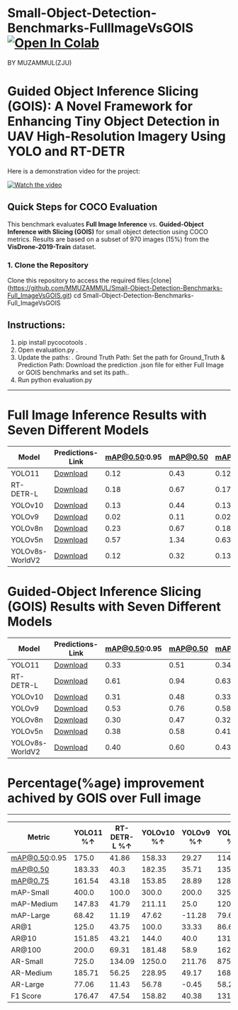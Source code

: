 # Small-Object-Detection-Benchmarks-FullImageVsGOIS [![Open In Colab](https://colab.research.google.com/assets/colab-badge.svg)](https://colab.research.google.com/github/<USERNAME>/<REPOSITORY>/blob/<BRANCH>/<PATH_TO_NOTEBOOK>)
BY MUZAMMUL(ZJU)
# Guided Object Inference Slicing (GOIS): A Novel Framework for Enhancing Tiny Object Detection in UAV High-Resolution Imagery Using YOLO and RT-DETR 
Here is a demonstration video for the project:

[![Watch the video](https://img.youtube.com/vi/dQw4w9WgXcQ/0.jpg)](https://www.youtube.com/watch?v=dQw4w9WgXcQ)


## **Quick Steps for COCO Evaluation**

This benchmark evaluates **Full Image Inference** vs. **Guided-Object Inference with Slicing (GOIS)** for small object detection using COCO metrics. Results are based on a subset of 970 images (15%) from the **VisDrone-2019-Train** dataset.
### **1. Clone the Repository**
Clone this repository to access the required files:[clone] (https://github.com/MMUZAMMUL/Small-Object-Detection-Benchmarks-Full_ImageVsGOIS.git)
cd Small-Object-Detection-Benchmarks-Full_ImageVsGOIS
## **Instructions**:
1. pip install pycocotools    .
2. Open evaluation.py        .
3. Update the paths:            .
Ground Truth Path: Set the path for Ground_Truth & Prediction Path: Download the prediction .json file for either Full Image or GOIS benchmarks and set its path..
4. Run python evaluation.py

---

# Full Image Inference Results with Seven Different Models

| Model           | Predictions-Link                                                                                     | mAP@0.50:0.95 | mAP@0.50 | mAP@0.75 | mAP-Small | mAP-Medium | mAP-Large | AR@1 | AR@10 | AR@100 | AR-Small | AR-Medium | AR-Large | F1 Score |
|-----------------|--------------------------------------------------------------------------------------------------|---------------|----------|----------|-----------|------------|-----------|------|-------|--------|----------|-----------|----------|----------|
| YOLO11          | [Download](https://github.com/MMUZAMMUL/Small-Object-Detection-Benchmarks-Full_ImageVsGOIS/releases/download/yolo11/FI_yolo11n.json)  | 0.12          | 0.43     | 0.12     | 0.02      | 0.14       | 0.18      | 0.23 | 0.27  | 0.29   | 0.04     | 0.49      | 1.09     | 0.17     |
| RT-DETR-L       | [Download](https://github.com/MMUZAMMUL/Small-Object-Detection-Benchmarks-Full_ImageVsGOIS/releases/download/RT-DETRv1/FI_rtder-l.json) | 0.18          | 0.67     | 0.17     | 0.56      | 0.20       | 0.27      | 0.34 | 0.42  | 1.01   | 0.44     | 1.44      | 2.45     | 0.61     |
| YOLOv10         | [Download](https://github.com/MMUZAMMUL/Small-Object-Detection-Benchmarks-Full_ImageVsGOIS/releases/download/yolov10-v1/FI_yolov10n.json) | 0.13          | 0.44     | 0.13     | 0.45      | 0.14       | 0.19      | 0.23 | 0.29  | 0.27   | 0.02     | 0.38      | 1.18     | 0.17     |
| YOLOv9          | [Download](https://github.com/MMUZAMMUL/Small-Object-Detection-Benchmarks-Full_ImageVsGOIS/releases/download/Yolov9-v1/FI_YOLOv9c.json)  | 0.02          | 0.11     | 0.02     | 0.06      | 0.03       | 0.03      | 0.04 | 0.04  | 0.02   | 0.17     | 0.12      | 0.22     | 0.52     |
| YOLOv8n         | [Download](https://github.com/MMUZAMMUL/Small-Object-Detection-Benchmarks-Full_ImageVsGOIS/releases/download/Yolov8-v1/FI_yolov8n.json)  | 0.23          | 0.67     | 0.18     | 0.72      | 0.24       | 0.32      | 0.42 | 0.46  | 0.41   | 0.10     | 0.50      | 1.22     | 0.19     |
| YOLOv5n         | [Download](https://github.com/MMUZAMMUL/Small-Object-Detection-Benchmarks-Full_ImageVsGOIS/releases/download/Yolov5-v1/FI_yolov5su.json)  | 0.57          | 1.34     | 0.63     | 1.33      | 0.54       | 0.79      | 0.90 | 1.01  | 1.18   | 1.20     | 1.51      | 2.22     | 1.79     |
| YOLOv8s-WorldV2 | [Download](https://github.com/MMUZAMMUL/Small-Object-Detection-Benchmarks-Full_ImageVsGOIS/releases/download/yolo8world-v1/FI_yolov8s-worldv2.json) | 0.12          | 0.32     | 0.13     | 0.30      | 0.15       | 0.16      | 0.21 | 0.42  | 0.46   | 0.11     | 0.75      | 1.79     | 0.30     |


# Guided-Object Inference Slicing (GOIS) Results with Seven Different Models

| Model           | Predictions-Link                                                                                            | mAP@0.50:0.95 | mAP@0.50 | mAP@0.75 | mAP-Small | mAP-Medium | mAP-Large | AR@1 | AR@10 | AR@100 | AR-Small | AR-Medium | AR-Large | F1 Score |
|-----------------|------------------------------------------------------------------------------------------------------|---------------|----------|----------|-----------|------------|-----------|------|-------|--------|----------|-----------|----------|----------|
| YOLO11          | [Download](https://github.com/MMUZAMMUL/Small-Object-Detection-Benchmarks-Full_ImageVsGOIS/releases/download/GOIS-YOLO11/GOIS_yolo11n.json) | 0.33          | 0.51     | 0.34     | 0.10      | 0.57       | 0.96      | 0.27 | 0.68  | 0.87   | 0.33     | 1.40      | 1.93     | 0.47     |
| RT-DETR-L       | [Download](https://github.com/MMUZAMMUL/Small-Object-Detection-Benchmarks-Full_ImageVsGOIS/releases/download/GOIS-RT/GOIS_rtdetr-l.json)       | 0.61          | 0.94     | 0.63     | 0.22      | 0.95       | 1.49      | 0.46 | 1.16  | 1.71   | 1.03     | 2.25      | 2.73     | 0.90     |
| YOLOv10         | [Download](https://github.com/MMUZAMMUL/Small-Object-Detection-Benchmarks-Full_ImageVsGOIS/releases/download/GOIS-Yolo10/GOIS_yolov10n.json)    | 0.31          | 0.48     | 0.33     | 0.08      | 0.56       | 0.93      | 0.26 | 0.61  | 0.76   | 0.27     | 1.25      | 1.85     | 0.44     |
| YOLOv9          | [Download](https://github.com/MMUZAMMUL/Small-Object-Detection-Benchmarks-Full_ImageVsGOIS/releases/download/GOIS-YOLO9/GOIS_YOLOv9c.json)      | 0.53          | 0.76     | 0.58     | 0.18      | 0.90       | 1.18      | 0.40 | 0.91  | 1.16   | 0.53     | 1.79      | 2.21     | 0.73     |
| YOLOv8n         | [Download](https://github.com/MMUZAMMUL/Small-Object-Detection-Benchmarks-Full_ImageVsGOIS/releases/download/GOIS-YOLO8/GOIS_yolov8n.json)      | 0.30          | 0.47     | 0.32     | 0.13      | 0.53       | 0.97      | 0.28 | 0.67  | 0.84   | 0.39     | 1.34      | 1.93     | 0.44     |
| YOLOv5n         | [Download](https://github.com/MMUZAMMUL/Small-Object-Detection-Benchmarks-Full_ImageVsGOIS/releases/download/GOIS-YOLO5/GOIS_yolov5su.json)     | 0.38          | 0.58     | 0.41     | 0.16      | 0.65       | 1.02      | 0.29 | 0.71  | 0.93   | 0.51     | 1.44      | 1.93     | 0.54     |
| YOLOv8s-WorldV2 | [Download](https://github.com/MMUZAMMUL/Small-Object-Detection-Benchmarks-Full_ImageVsGOIS/releases/download/GOIS-YOLOWORLD/GOIS_yolov8s-worldv2.json) | 0.40          | 0.60     | 0.43     | 0.16      | 0.68       | 1.01      | 0.36 | 0.84  | 1.03   | 0.48     | 1.59      | 1.97     | 0.58     |



# Percentage(%age) improvement achived by GOIS over Full image 

***
| Metric         | YOLO11 %↑ | RT-DETR-L %↑ | YOLOv10 %↑ | YOLOv9 %↑ | YOLOv8n %↑ | YOLOv5n %↑ | YOLOv8s-WorldV2 %↑ |
| -------------- | --------- | ------------ | ---------- | --------- | ---------- | ---------- | ------------------- |
| mAP@0.50:0.95  | 175.0     | 41.86        | 158.33     | 29.27     | 114.29     | 111.11     | 73.91               |
| mAP@0.50       | 183.33    | 40.3         | 182.35     | 35.71     | 135.0      | 114.81     | 76.47               |
| mAP@0.75       | 161.54    | 43.18        | 153.85     | 28.89     | 128.57     | 115.79     | 86.96               |
| mAP-Small      | 400.0     | 100.0        | 300.0      | 200.0     | 325.0      | 433.33     | 300.0               |
| mAP-Medium     | 147.83    | 41.79        | 211.11     | 25.0      | 120.83     | 103.13     | 61.9                |
| mAP-Large      | 68.42     | 11.19        | 47.62      | -11.28    | 79.63      | 29.11      | 12.22               |
| AR@1           | 125.0     | 43.75        | 100.0      | 33.33     | 86.67      | 81.25      | 71.43               |
| AR@10          | 151.85    | 43.21        | 144.0      | 40.0      | 131.03     | 97.22      | 100.0               |
| AR@100         | 200.0     | 69.31        | 181.48     | 58.9      | 162.5      | 126.83     | 123.91              |
| AR-Small       | 725.0     | 134.09       | 1250.0     | 211.76    | 875.0      | 410.0      | 336.36              |
| AR-Medium      | 185.71    | 56.25        | 228.95     | 49.17     | 168.0      | 114.93     | 112.0               |
| AR-Large       | 77.06     | 11.43        | 56.78      | -0.45     | 58.2       | 27.81      | 10.06               |
| F1 Score       | 176.47    | 47.54        | 158.82     | 40.38     | 131.58     | 116.0      | 93.33               |


